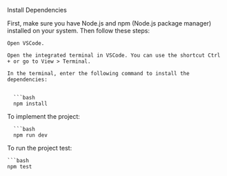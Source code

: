  Install Dependencies

First, make sure you have Node.js and npm (Node.js package manager) installed on your system. Then follow these steps:

    Open VSCode.

    Open the integrated terminal in VSCode. You can use the shortcut Ctrl + or go to View > Terminal.

    In the terminal, enter the following command to install the dependencies:

    
      ```bash
      npm install

  To implement the project:

  
      ```bash
      npm run dev

  To run the project test:
  
    ```bash
    npm test
  

